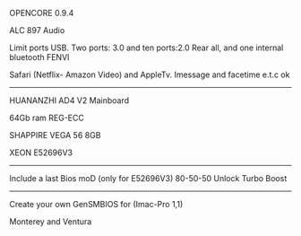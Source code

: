 OPENCORE 0.9.4

ALC 897 Audio

Limit ports USB. Two ports: 3.0 and ten ports:2.0 Rear all, and one internal bluetooth FENVI

Safari (Netflix- Amazon Video) and AppleTv. Imessage and facetime e.t.c ok


------------------------------------------

HUANANZHI AD4 V2 Mainboard

64Gb ram REG-ECC

SHAPPIRE VEGA 56 8GB

XEON E52696V3

------------------------------------------
Include a last Bios moD (only for E52696V3) 80-50-50 Unlock Turbo Boost

------------------------------------------
Create your own GenSMBIOS for (Imac-Pro 1,1)

Monterey and Ventura
